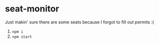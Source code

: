 # seat-monitor
Just makin' sure there are some seats because I forgot to fill out permits :(

1. `npm i`
3. `npm start`